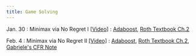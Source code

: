 ```yaml
---
title: Game Solving
---
```


Jan. 30
: Minimax via No Regret I [[Video]](https://youtu.be/wN4WyATF1oY)
  : [Adaboost](https://www.cis.upenn.edu/~mkearns/teaching/COLT/adaboost.pdf), [Roth Textbook Ch.2](https://www.cis.upenn.edu/~aaroth/GamesInLearning.pdf)

Feb. 4
: Minimax via No Regret II [[Video]](https://youtu.be/bd2L0LZ_kUM)
  : [Adaboost](https://www.cis.upenn.edu/~mkearns/teaching/COLT/adaboost.pdf), [Roth Textbook Ch.2](https://www.cis.upenn.edu/~aaroth/GamesInLearning.pdf), [Gabriele's CFR Note](https://www.mit.edu/~gfarina/2021/15888f21_L05_cfr/)